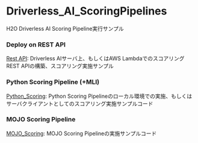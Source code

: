 # Driverless_AI_ScoringPipelines
  
H2O Driverless AI Scoring Pipeline実行サンプル  

### Deploy on REST API
[Rest API](./Rest_API): Driverless AIサーバ上、もしくはAWS LambdaでのスコアリングREST APIの構築、スコアリング実施サンプル  

### Python Scoring Pipeline (+MLI)
[Python_Scoring](./Python_Scoring): Python Scoring Pipelineのローカル環境での実施、もしくはサーバクライアントとしてのスコアリング実施サンプルコード  

### MOJO Scoring Pipeline
[MOJO_Scoring](./MOJO_Scoring): MOJO Scoring Pipelineの実施サンプルコード  
